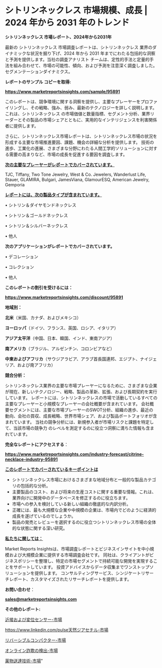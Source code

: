 # シトリンネックレス 市場規模、成長 | 2024 年から 2031 年のトレンド

<strong>シトリンネックレス 市場レポート、2024年から2031年</strong>

最新の シトリンネックレス 市場調査レポートは、シトリンネックレス 業界のダイナミックな状況を掘り下げ、2024 年から 2031 年までにわたる包括的な洞察と予測を提供します。当社の調査アナリスト チームは、定性的手法と定量的手法を組み合わせて、市場の可能性、傾向、および予測を注意深く調査しました。 セグメンテーションダイナミクス。



<strong>レポートのサンプル コピーを取得:</strong> <a href=https://www.marketreportsinsights.com/sample/95891>

<strong><u>https://www.marketreportsinsights.com/sample/95891</u></strong></a>

このレポートは、競争環境に関する洞察を提供し、主要なプレーヤーをプロファイリングし、その戦略、強み、弱み、最新のテクノロジーを詳しく説明します。 これは、シトリンネックレス の市場価値と数量指標、セグメント分析、業界リーダーとその製品の市場シェアとともに、実用的なインテリジェンスを利害関係者に提供します。

さらに、シトリンネックレス市場レポートは、シトリンネックレス市場の状況を形成する主要な市場推進要因、課題、機会の詳細な分析を提供します。 技術の進歩、工業化の進展、さまざまな分野にわたる人間工学的ソリューションに対する需要の高まりなど、市場の成長を促進する要因を調査します。



<strong><u>次の主要なプレーヤーがレポートでカバーされています。</u></strong>

TJC, Tiffany, Two Tone Jewelry, West & Co. Jewelers, Wanderlust Life, Stauer, GLAMIRA, Bulgari, JamesViana, GlamourESQ, American Jewelry, Gemporia



<strong><u><b>レポートには、次の製品タイプが含まれています。</b></u></strong>

• シトリン＆ダイヤモンドネックレス

• シトリン＆ゴールドネックレス

• シトリン＆シルバーネックレス

• 他人



<strong><b>次のアプリケーションがレポートでカバーされています。</b></strong>

• デコレーション

• コレクション

• 他人



<strong><b>このレポートの割引を受けるには：</b></strong><a href=https://www.marketreportsinsights.com/discount/95891>

<strong><u>https://www.marketreportsinsights.com/discount/95891</u></strong></a>



<strong>地域別：</strong>



<strong>北米</strong>（米国、カナダ、およびメキシコ）



<strong>ヨーロッパ</strong>（ドイツ、フランス、英国、ロシア、イタリア）



<strong>アジア太平洋</strong>（中国、日本、韓国、インド、東南アジア）



<strong>南アメリカ</strong>（ブラジル、アルゼンチン、コロンビアなど）



<strong>中東およびアフリカ</strong>（サウジアラビア、アラブ首長国連邦、エジプト、ナイジェリア、および南アフリカ）



<strong>競合分析：</strong>

シトリンネックレス業界の主要な市場プレーヤーになるために、さまざまな企業が現在、新しいテクノロジー、戦略、製品の革新、拡張、および長期契約を実行しています。 レポートには、シトリンネックレスの市場で活動しているすべての主要なプレーヤーと小規模なプレーヤーの会社概要が含まれています。 会社概要セグメントには、主要な市場プレーヤーのSWOT分析、組織の進歩、最近の動向、会社の買収、成長戦略、世界市場シェア、および製品ポートフォリオが含まれています。 当社の競争分析には、新規参入者が市場リスクと課題を特定して、当該市場の競争力 のレベルを測定するのに役立つ洞察に満ちた情報も含まれています。



<strong>完全なレポートにアクセスする</strong>：

<a href=https://www.marketreportsinsights.com/industry-forecast/citrine-necklace-industry-95891>

<strong><u>https://www.marketreportsinsights.com/industry-forecast/citrine-necklace-industry-95891</u></strong></a>



<strong><u><b>このレポートでカバーされているキーポイントは</b></u></strong>
<ul>
  <li>シトリンネックレス市場におけるさまざまな地域分布と一般的な製品カテゴリの包括的な分析。</li>
  <li>主要製品のコスト、および将来の生産コストに関する重要な情報。これは、業界向けに開発中のデータベースを修正するのに役立ちます。</li>
  <li>市場への参入を検討している新しい組織の徹底的な内訳分析。</li>
  <li>正確には、最も大規模な企業や中規模の企業は、市場内でどのように経済的成長を遂げているのでしょうか。</li>
  <li>製品の発売とレビューを選択するのに役立つシトリンネックレス市場の全体的な状態に関する深い研究。</li>
</ul>


<strong><u><b>私たちに関しては：</b></u></strong>

Market Reports Insightsは、市場調査レポートとビジネスインサイトを中小規模および大規模企業に提供する市場調査会社です。 同社は、クライアントがビジネスポリシーを整理し、特定の市場セグメントで持続可能な開発を実現することをサポートしています。 投資アドバイスからデータ収集までワンストップソリューションを提供します。 コンサルティングサービス、シンジケートリサーチレポート、カスタマイズされたリサーチレポートを提供します。



<strong><b>お問い合わせ</b></strong>：

<a href=mailto:sales@marketreportsinsights.com>

<strong><u>sales@marketreportsinsights.com</u></strong></a>



<strong>その他のレポート:</strong>

<a href=https://www.linkedin.com/pulse/近接および変位センサー-市場-2023-推進要因と成長機会-2030-d7mmf/>近接および変位センサー-市場</a>

<a href=https://www.linkedin.com/pulse天然ジアセチル-市場-2023-推進要因と成長機会-2030-pr-news-hub-qlrzc/>https://www.linkedin.com/pulse天然ジアセチル-市場</a>

<a href=https://www.linkedin.com/pulse/リバーシブルコンパクター-市場-2030-年までの需要に焦点を当てた-m638f/>リバーシブルコンパクター-市場</a>

<a href=https://www.linkedin.com/pulse/オンライン詐欺の検出-市場-2023-swot-分析と最新イノベーション-l285f/>オンライン詐欺の検出-市場</a>

<a href=https://www.linkedin.com/pulse/薬物送達技術-市場-2023-swot-分析と成長率-2030-trend-tracking-toolbox-24-analysis-kt18f/>薬物送達技術-市場</a>"
